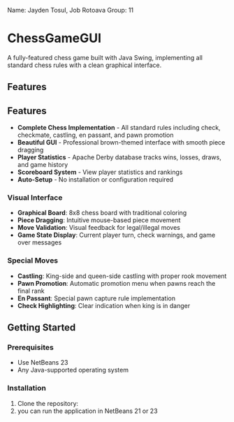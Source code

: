 Name: Jayden Tosul, Job Rotoava 
Group: 11

# ChessGameGUI

A fully-featured chess game built with Java Swing, implementing all standard chess rules with a clean graphical interface.

## Features

## Features
- **Complete Chess Implementation** - All standard rules including check, checkmate, castling, en passant, and pawn promotion
- **Beautiful GUI** - Professional brown-themed interface with smooth piece dragging
- **Player Statistics** - Apache Derby database tracks wins, losses, draws, and game history
- **Scoreboard System** - View player statistics and rankings
- **Auto-Setup** - No installation or configuration required


### Visual Interface
- **Graphical Board**: 8x8 chess board with traditional coloring
- **Piece Dragging**: Intuitive mouse-based piece movement
- **Move Validation**: Visual feedback for legal/illegal moves
- **Game State Display**: Current player turn, check warnings, and game over messages

### Special Moves
- **Castling**: King-side and queen-side castling with proper rook movement
- **Pawn Promotion**: Automatic promotion menu when pawns reach the final rank
- **En Passant**: Special pawn capture rule implementation
- **Check Highlighting**: Clear indication when king is in danger

## Getting Started

### Prerequisites
- Use NetBeans 23
- Any Java-supported operating system

### Installation
1. Clone the repository:
2.  you can run the application in NetBeans 21 or 23
